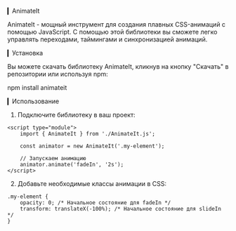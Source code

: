 ▎AnimateIt

AnimateIt - мощный инструмент для создания плавных CSS-анимаций с помощью JavaScript. С помощью этой библиотеки вы сможете легко управлять переходами, таймингами и синхронизацией анимаций.

▎Установка

Вы можете скачать библиотеку AnimateIt, кликнув на кнопку "Скачать" в репозитории или используя npm:

npm install animateit


▎Использование

1. Подключите библиотеку в ваш проект:
```
<script type="module">
    import { AnimateIt } from './AnimateIt.js';

    const animator = new AnimateIt('.my-element');
    
    // Запускаем анимацию
    animator.animate('fadeIn', '2s');
</script>
```

2. Добавьте необходимые классы анимации в CSS:
```
.my-element {
    opacity: 0; /* Начальное состояние для fadeIn */
    transform: translateX(-100%); /* Начальное состояние для slideIn */
}
```
